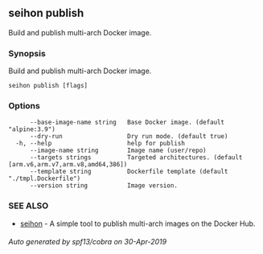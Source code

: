 ## seihon publish

Build and publish multi-arch Docker image.

### Synopsis

Build and publish multi-arch Docker image.

```
seihon publish [flags]
```

### Options

```
      --base-image-name string   Base Docker image. (default "alpine:3.9")
      --dry-run                  Dry run mode. (default true)
  -h, --help                     help for publish
      --image-name string        Image name (user/repo)
      --targets strings          Targeted architectures. (default [arm.v6,arm.v7,arm.v8,amd64,386])
      --template string          Dockerfile template (default "./tmpl.Dockerfile")
      --version string           Image version.
```

### SEE ALSO

* [seihon](seihon.md)	 - A simple tool to publish multi-arch images on the Docker Hub.

###### Auto generated by spf13/cobra on 30-Apr-2019
